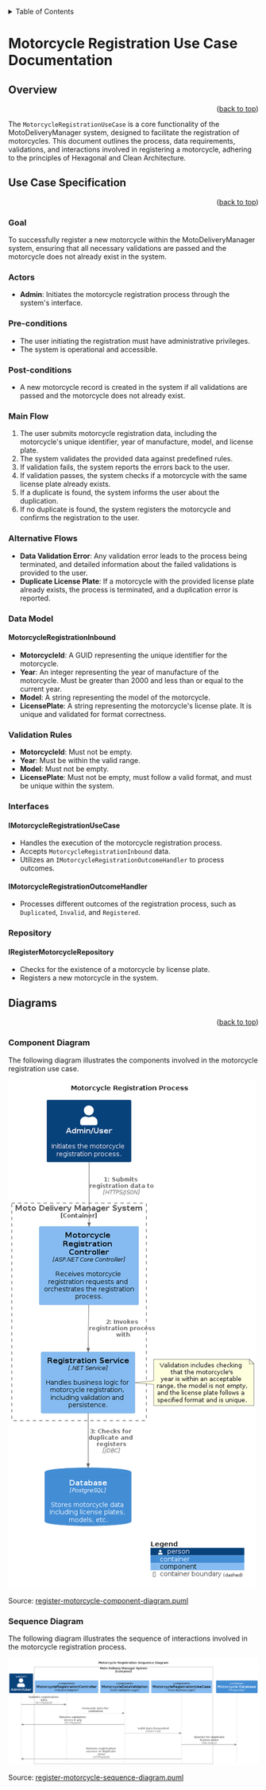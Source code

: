 <a name="usecase-top"></a>

<details>
  <summary>Table of Contents</summary>
  <ul>
    <li><a href="#overview">Overview</a></li>
    <li><a href="#specification">Use Case Specification</a></li>
    <li><a href="#diagrams">Diagrams</a>
        <ul>
          <li><a href="#component-diagram">Component Diagram</a></li>
          <li><a href="#sequence-diagram">Sequence Diagram</a></li>
        </ul>
    </li>
  </ul>
</details>

# Motorcycle Registration Use Case Documentation

## Overview

<p align="right">(<a href="#usecase-top">back to top</a>)</p>

The `MotorcycleRegistrationUseCase` is a core functionality of the MotoDeliveryManager system, designed to facilitate the registration of motorcycles. This document outlines the process, data requirements, validations, and interactions involved in registering a motorcycle, adhering to the principles of Hexagonal and Clean Architecture.

## Use Case Specification

<p align="right">(<a href="#usecase-top">back to top</a>)</p>

### Goal

To successfully register a new motorcycle within the MotoDeliveryManager system, ensuring that all necessary validations are passed and the motorcycle does not already exist in the system.

### Actors

- **Admin**: Initiates the motorcycle registration process through the system's interface.

### Pre-conditions

- The user initiating the registration must have administrative privileges.
- The system is operational and accessible.

### Post-conditions

- A new motorcycle record is created in the system if all validations are passed and the motorcycle does not already exist.

### Main Flow

1. The user submits motorcycle registration data, including the motorcycle's unique identifier, year of manufacture, model, and license plate.
2. The system validates the provided data against predefined rules.
3. If validation fails, the system reports the errors back to the user.
4. If validation passes, the system checks if a motorcycle with the same license plate already exists.
5. If a duplicate is found, the system informs the user about the duplication.
6. If no duplicate is found, the system registers the motorcycle and confirms the registration to the user.

### Alternative Flows

- **Data Validation Error**: Any validation error leads to the process being terminated, and detailed information about the failed validations is provided to the user.
- **Duplicate License Plate**: If a motorcycle with the provided license plate already exists, the process is terminated, and a duplication error is reported.

### Data Model

#### MotorcycleRegistrationInbound

- **MotorcycleId**: A GUID representing the unique identifier for the motorcycle.
- **Year**: An integer representing the year of manufacture of the motorcycle. Must be greater than 2000 and less than or equal to the current year.
- **Model**: A string representing the model of the motorcycle.
- **LicensePlate**: A string representing the motorcycle's license plate. It is unique and validated for format correctness.

### Validation Rules

- **MotorcycleId**: Must not be empty.
- **Year**: Must be within the valid range.
- **Model**: Must not be empty.
- **LicensePlate**: Must not be empty, must follow a valid format, and must be unique within the system.

### Interfaces

#### IMotorcycleRegistrationUseCase

- Handles the execution of the motorcycle registration process.
- Accepts `MotorcycleRegistrationInbound` data.
- Utilizes an `IMotorcycleRegistrationOutcomeHandler` to process outcomes.

#### IMotorcycleRegistrationOutcomeHandler

- Processes different outcomes of the registration process, such as `Duplicated`, `Invalid`, and `Registered`.

### Repository

#### IRegisterMotorcycleRepository

- Checks for the existence of a motorcycle by license plate.
- Registers a new motorcycle in the system.

## Diagrams

<p align="right">(<a href="#usecase-top">back to top</a>)</p>

### Component Diagram

The following diagram illustrates the components involved in the motorcycle registration use case.

![Motorcycle Registration Use Case Diagram](./register-motorcycle-component-diagram.png)

Source: [register-motorcycle-component-diagram.puml](./register-motorcycle-component-diagram.puml)

### Sequence Diagram

The following diagram illustrates the sequence of interactions involved in the motorcycle registration process.

![Motorcycle Registration Sequence Diagram](./register-motorcycle-sequence-diagram.png)

Source: [register-motorcycle-sequence-diagram.puml](./register-motorcycle-sequence-diagram.puml)


